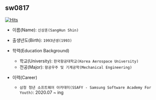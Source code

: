 ## sw0817 

[![Hits](https://hits.seeyoufarm.com/api/count/incr/badge.svg?url=https%3A%2F%2Fgithub.com%2Fsw0817%2F&count_bg=%239FB0FF&title_bg=%235A6DFF&icon=&icon_color=%23E7E7E7&title=hits&edge_flat=false)](https://hits.seeyoufarm.com)


- 이름(Name): `신상훈(SangHun Shin)`

- 출생년도(Birth): `1993년생(1993)`

- 학력(Education Background)

  - 학교(University): `한국항공대학교(Korea Aerospace University)`
  - 전공(Major): `항공우주 및 기계공학(Mechanical Engineering)`
  
- 이력(Career)

  - `삼청 청년 소프트웨어 아카데미(SSAFY - Samsung Software Academy For Youth)`: 2020.07 ~ ing



